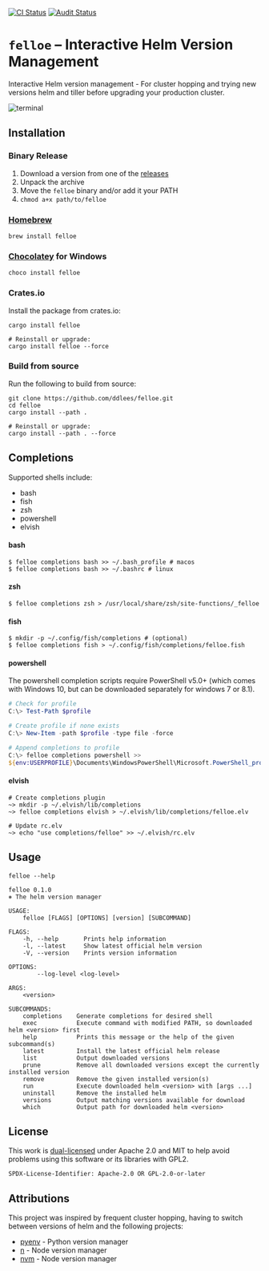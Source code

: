 [![CI Status](https://github.com/ddlees/felloe/workflows/Continuous%20integration/badge.svg)](https://github.com/ddlees/felloe/actions)
[![Audit Status](https://github.com/ddlees/felloe/workflows/Audit/badge.svg)](https://github.com/ddlees/felloe/actions)

# `felloe` – Interactive Helm Version Management

Interactive Helm version management - For cluster hopping and trying new versions helm and tiller before upgrading your production cluster.

![terminal](images/demo.svg)

## Installation

### Binary Release

1) Download a version from one of the [releases](https://github.com/ddlees/felloe/releases)
2) Unpack the archive
3) Move the `felloe` binary and/or add it your PATH
4) `chmod a+x path/to/felloe`

### [Homebrew](https://brew.sh)

``` console
brew install felloe
```

### [Chocolatey](https://chocolatey.org) for Windows

``` console
choco install felloe
```

### Crates.io

Install the package from crates.io:

``` console
cargo install felloe

# Reinstall or upgrade:
cargo install felloe --force
```

### Build from source

Run the following to build from source:

``` console
git clone https://github.com/ddlees/felloe.git
cd felloe
cargo install --path .

# Reinstall or upgrade:
cargo install --path . --force
```

## Completions

Supported shells include:
- bash
- fish
- zsh
- powershell
- elvish

#### bash

``` shell
$ felloe completions bash >> ~/.bash_profile # macos
$ felloe completions bash >> ~/.bashrc # linux
```

#### zsh

``` shell
$ felloe completions zsh > /usr/local/share/zsh/site-functions/_felloe
```

#### fish

``` shell
$ mkdir -p ~/.config/fish/completions # (optional)
$ felloe completions fish > ~/.config/fish/completions/felloe.fish
```

#### powershell

The powershell completion scripts require PowerShell v5.0+ (which comes with Windows 10, but can be downloaded separately for windows 7 or 8.1).

``` powershell
# Check for profile
C:\> Test-Path $profile

# Create profile if none exists
C:\> New-Item -path $profile -type file -force

# Append completions to profile
C:\> felloe completions powershell >>
${env:USERPROFILE}\Documents\WindowsPowerShell\Microsoft.PowerShell_profile.ps1
```

#### elvish

``` shell
# Create completions plugin
~> mkdir -p ~/.elvish/lib/completions
~> felloe completions elvish > ~/.elvish/lib/completions/felloe.elv

# Update rc.elv
~> echo "use completions/felloe" >> ~/.elvish/rc.elv
```

## Usage

`felloe --help`

``` man
felloe 0.1.0
⎈ The helm version manager

USAGE:
    felloe [FLAGS] [OPTIONS] [version] [SUBCOMMAND]

FLAGS:
    -h, --help       Prints help information
    -l, --latest     Show latest official helm version
    -V, --version    Prints version information

OPTIONS:
        --log-level <log-level>    

ARGS:
    <version>    

SUBCOMMANDS:
    completions    Generate completions for desired shell
    exec           Execute command with modified PATH, so downloaded helm <version> first
    help           Prints this message or the help of the given subcommand(s)
    latest         Install the latest official helm release
    list           Output downloaded versions
    prune          Remove all downloaded versions except the currently installed version
    remove         Remove the given installed version(s)
    run            Execute downloaded helm <version> with [args ...]
    uninstall      Remove the installed helm
    versions       Output matching versions available for download
    which          Output path for downloaded helm <version>
```

## License

This work is [dual-licensed](LICENSE) under Apache 2.0 and MIT to help avoid problems using this software or its libraries with GPL2.

`SPDX-License-Identifier: Apache-2.0 OR GPL-2.0-or-later`


## Attributions

This project was inspired by frequent cluster hopping, having to switch between versions of helm and the following projects:

- [pyenv](https://github.com/pyenv/pyenv) - Python version manager
- [n](https://github.com/tj/n) - Node version manager
- [nvm](https://github.com/nvm-sh/nvm) - Node version manager
